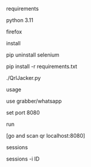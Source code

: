 requirements

python 3.11

firefox

install

pip uninstall selenium

pip install -r requirements.txt

./QrlJacker.py

usage


use grabber/whatsapp

set port 8080

run

[go and scan qr localhost:8080]

sessions

sessions -i ID
